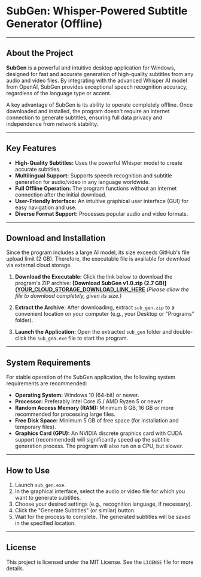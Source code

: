 # SubGen: Whisper-Powered Subtitle Generator (Offline)

---

## About the Project

**SubGen** is a powerful and intuitive desktop application for Windows, designed for fast and accurate generation of high-quality subtitles from any audio and video files. By integrating with the advanced Whisper AI model from OpenAI, SubGen provides exceptional speech recognition accuracy, regardless of the language type or accent.

A key advantage of SubGen is its ability to operate completely offline. Once downloaded and installed, the program doesn't require an internet connection to generate subtitles, ensuring full data privacy and independence from network stability.

---

## Key Features

* **High-Quality Subtitles:** Uses the powerful Whisper model to create accurate subtitles.
* **Multilingual Support:** Supports speech recognition and subtitle generation for audio/video in any language worldwide.
* **Full Offline Operation:** The program functions without an internet connection after the initial download.
* **User-Friendly Interface:** An intuitive graphical user interface (GUI) for easy navigation and use.
* **Diverse Format Support:** Processes popular audio and video formats.

---

## Download and Installation

Since the program includes a large AI model, its size exceeds GitHub's file upload limit (2 GB). Therefore, the executable file is available for download via external cloud storage.

1.  **Download the Executable:**
    Click the link below to download the program's ZIP archive:
    **[Download SubGen v1.0.zip (2.7 GB)]([YOUR_CLOUD_STORAGE_DOWNLOAD_LINK_HERE](https://drive.google.com/file/d/1npooDmZgUxABuJ5RGkabPDKI3q_-AJox/view?usp=drive_link)**
    *(Please allow the file to download completely, given its size.)*

2.  **Extract the Archive:**
    After downloading, extract `sub_gen.zip` to a convenient location on your computer (e.g., your Desktop or "Programs" folder).

3.  **Launch the Application:**
    Open the extracted `sub_gen` folder and double-click the `sub_gen.exe` file to start the program.

---

## System Requirements

For stable operation of the SubGen application, the following system requirements are recommended:

* **Operating System:** Windows 10 (64-bit) or newer.
* **Processor:** Preferably Intel Core i5 / AMD Ryzen 5 or newer.
* **Random Access Memory (RAM):** Minimum 8 GB, 16 GB or more recommended for processing large files.
* **Free Disk Space:** Minimum 5 GB of free space (for installation and temporary files).
* **Graphics Card (GPU):** An NVIDIA discrete graphics card with CUDA support (recommended) will significantly speed up the subtitle generation process. The program will also run on a CPU, but slower.

---

## How to Use

1.  Launch `sub_gen.exe`.
2.  In the graphical interface, select the audio or video file for which you want to generate subtitles.
3.  Choose your desired settings (e.g., recognition language, if necessary).
4.  Click the "Generate Subtitles" (or similar) button.
5.  Wait for the process to complete. The generated subtitles will be saved in the specified location.

---

## License

This project is licensed under the MIT License. See the `LICENSE` file for more details.
